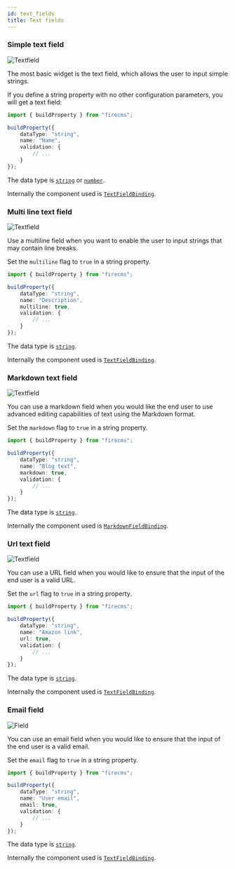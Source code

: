 ```yaml
---
id: text_fields
title: Text fields
---
```



### Simple text field

![Textfield](/img/fields/Textfield.png)

The most basic widget is the text field, which allows the user to input simple
strings.

If you define a string property with no other configuration parameters, you will
get a text field:

```typescript jsx
import { buildProperty } from "firecms";

buildProperty({
    dataType: "string",
    name: "Name",
    validation: {
        // ...
    }
});
```

The data type is [`string`](../config/string) or [`number`](../config/number).

Internally the component used
is [`TextFieldBinding`](../../api/functions/TextFieldBinding).

### Multi line text field

![Textfield](/img/fields/Multiline_textfield.png)

Use a multiline field when you want to enable the user to input strings that may
contain line breaks.

Set the `multiline` flag to `true` in a string property.

```typescript jsx
import { buildProperty } from "firecms";

buildProperty({
    dataType: "string",
    name: "Description",
    multiline: true,
    validation: {
        // ...
    }
});
```

The data type is [`string`](../config/string).

Internally the component used
is [`TextFieldBinding`](../../api/functions/TextFieldBinding).


### Markdown text field

![Textfield](/img/fields/Markdown.png)

You can use a markdown field when you would like the end user to use advanced
editing capabilities of text using the Markdown format.

Set the `markdown` flag to `true` in a string property.

```typescript jsx
import { buildProperty } from "firecms";

buildProperty({
    dataType: "string",
    name: "Blog text",
    markdown: true,
    validation: {
        // ...
    }
});
```

The data type is [`string`](../config/string).

Internally the component used
is [`MarkdownFieldBinding`](../../api/functions/MarkdownFieldBinding).


### Url text field

![Textfield](/img/fields/Url.png)

You can use a URL field when you would like to ensure that the input of the end
user is a valid URL.

Set the `url` flag to `true` in a string property.

```typescript jsx
import { buildProperty } from "firecms";

buildProperty({
    dataType: "string",
    name: "Amazon link",
    url: true,
    validation: {
        // ...
    }
});
```

The data type is [`string`](../config/string).

Internally the component used
is [`TextFieldBinding`](../../api/functions/TextFieldBinding).


### Email field

![Field](/img/fields/Email.png)

You can use an email field when you would like to ensure that the input of the
end user is a valid email.

Set the `email` flag to `true` in a string property.

```typescript jsx
import { buildProperty } from "firecms";

buildProperty({
    dataType: "string",
    name: "User email",
    email: true,
    validation: {
        // ...
    }
});
```

The data type is [`string`](../config/string).

Internally the component used
is [`TextFieldBinding`](../../api/functions/TextFieldBinding).
